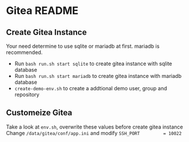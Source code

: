 # Gitea README

## Create Gitea Instance

Your need determine to use sqlite or mariadb at first. mariadb is recommended.

- Run `bash run.sh start sqlite` to create gitea instance with sqlite database
- Run `bash run.sh start mariadb` to create gitea instance with mariadb database
- `create-demo-env.sh` to create a addtional demo user, group and repository

## Customeize Gitea

Take a look at `env.sh`, overwrite these values before create gitea instance
Change `/data/gitea/conf/app.ini` and modify `SSH_PORT         = 10022`
